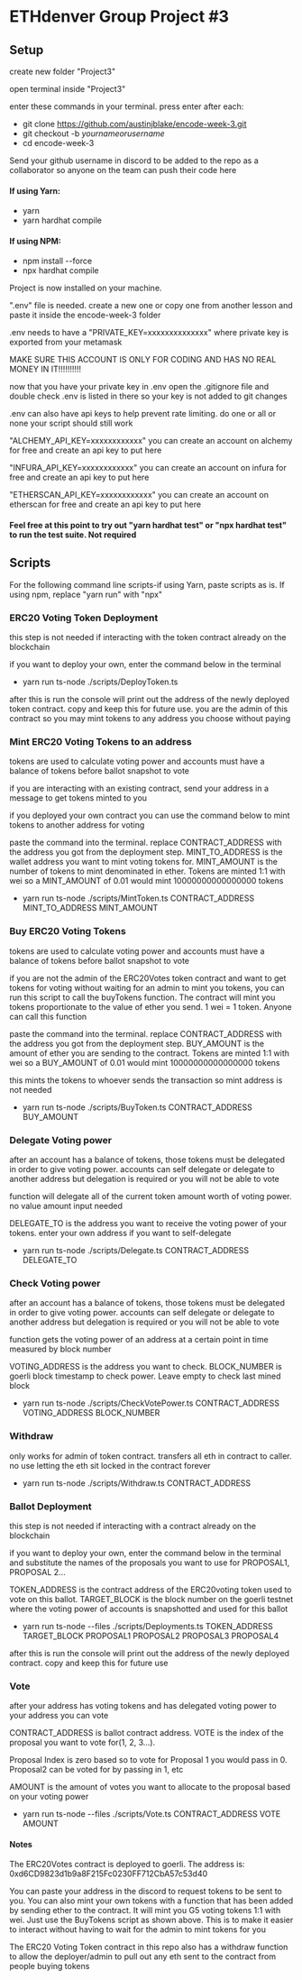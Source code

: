 # ETHdenver Group Project #3

## Setup

create new folder "Project3"

open terminal inside "Project3"

enter these commands in your terminal. press enter after each:

- git clone https://github.com/austinjblake/encode-week-3.git
- git checkout -b _yournameorusername_
- cd encode-week-3

Send your github username in discord to be added to the repo as a collaborator so anyone on the team can push their code here

#### If using Yarn:

- yarn
- yarn hardhat compile

#### If using NPM:

- npm install --force
- npx hardhat compile

Project is now installed on your machine.

".env" file is needed. create a new one or copy one from another lesson and paste it inside the encode-week-3 folder

.env needs to have a "PRIVATE_KEY=xxxxxxxxxxxxxx" where private key is exported from your metamask

MAKE SURE THIS ACCOUNT IS ONLY FOR CODING AND HAS NO REAL MONEY IN IT!!!!!!!!!!

now that you have your private key in .env open the .gitignore file and double check .env is listed in there so your key is not added to git changes

.env can also have api keys to help prevent rate limiting. do one or all or none your script should still work

"ALCHEMY_API_KEY=xxxxxxxxxxxx" you can create an account on alchemy for free and create an api key to put here

"INFURA_API_KEY=xxxxxxxxxxxx" you can create an account on infura for free and create an api key to put here

"ETHERSCAN_API_KEY=xxxxxxxxxxxx" you can create an account on etherscan for free and create an api key to put here

#### Feel free at this point to try out "yarn hardhat test" or "npx hardhat test" to run the test suite. Not required

## Scripts

For the following command line scripts-if using Yarn, paste scripts as is. If using npm, replace "yarn run" with "npx"

### ERC20 Voting Token Deployment

this step is not needed if interacting with the token contract already on the blockchain

if you want to deploy your own, enter the command below in the terminal

- yarn run ts-node ./scripts/DeployToken.ts

after this is run the console will print out the address of the newly deployed token contract. copy and keep this for future use. you are the admin of this contract so you may mint tokens to any address you choose without paying

### Mint ERC20 Voting Tokens to an address

tokens are used to calculate voting power and accounts must have a balance of tokens before ballot snapshot to vote

if you are interacting with an existing contract, send your address in a message to get tokens minted to you

if you deployed your own contract you can use the command below to mint tokens to another address for voting

paste the command into the terminal. replace CONTRACT_ADDRESS with the address you got from the deployment step. MINT_TO_ADDRESS is the wallet address you want to mint voting tokens for. MINT_AMOUNT is the number of tokens to mint denominated in ether. Tokens are minted 1:1 with wei so a MINT_AMOUNT of 0.01 would mint 10000000000000000 tokens

- yarn run ts-node ./scripts/MintToken.ts CONTRACT_ADDRESS MINT_TO_ADDRESS MINT_AMOUNT

### Buy ERC20 Voting Tokens

tokens are used to calculate voting power and accounts must have a balance of tokens before ballot snapshot to vote

if you are not the admin of the ERC20Votes token contract and want to get tokens for voting without waiting for an admin to mint you tokens, you can run this script to call the buyTokens function. The contract will mint you tokens proportionate to the value of ether you send. 1 wei = 1 token. Anyone can call this function

paste the command into the terminal. replace CONTRACT_ADDRESS with the address you got from the deployment step. BUY_AMOUNT is the amount of ether you are sending to the contract. Tokens are minted 1:1 with wei so a BUY_AMOUNT of 0.01 would mint 10000000000000000 tokens

this mints the tokens to whoever sends the transaction so mint address is not needed

- yarn run ts-node ./scripts/BuyToken.ts CONTRACT_ADDRESS BUY_AMOUNT

### Delegate Voting power

after an account has a balance of tokens, those tokens must be delegated in order to give voting power. accounts can self delegate or delegate to another address but delegation is required or you will not be able to vote

function will delegate all of the current token amount worth of voting power. no value amount input needed

DELEGATE_TO is the address you want to receive the voting power of your tokens. enter your own address if you want to self-delegate

- yarn run ts-node ./scripts/Delegate.ts CONTRACT_ADDRESS DELEGATE_TO

### Check Voting power

after an account has a balance of tokens, those tokens must be delegated in order to give voting power. accounts can self delegate or delegate to another address but delegation is required or you will not be able to vote

function gets the voting power of an address at a certain point in time measured by block number

VOTING_ADDRESS is the address you want to check. BLOCK_NUMBER is goerli block timestamp to check power. Leave empty to check last mined block

- yarn run ts-node ./scripts/CheckVotePower.ts CONTRACT_ADDRESS VOTING_ADDRESS BLOCK_NUMBER

### Withdraw

only works for admin of token contract. transfers all eth in contract to caller. no use letting the eth sit locked in the contract forever

- yarn run ts-node ./scripts/Withdraw.ts CONTRACT_ADDRESS

### Ballot Deployment

this step is not needed if interacting with a contract already on the blockchain

if you want to deploy your own, enter the command below in the terminal and substitute the names of the proposals you want to use for PROPOSAL1, PROPOSAL 2...

TOKEN_ADDRESS is the contract address of the ERC20voting token used to vote on this ballot. TARGET_BLOCK is the block number on the goerli testnet where the voting power of accounts is snapshotted and used for this ballot

- yarn run ts-node --files ./scripts/Deployments.ts TOKEN_ADDRESS TARGET_BLOCK PROPOSAL1 PROPOSAL2 PROPOSAL3 PROPOSAL4

after this is run the console will print out the address of the newly deployed contract. copy and keep this for future use

### Vote

after your address has voting tokens and has delegated voting power to your address you can vote

CONTRACT_ADDRESS is ballot contract address. VOTE is the index of the proposal you want to vote for(1, 2, 3...).

Proposal Index is zero based so to vote for Proposal 1 you would pass in 0. Proposal2 can be voted for by passing in 1, etc

AMOUNT is the amount of votes you want to allocate to the proposal based on your voting power

- yarn run ts-node --files ./scripts/Vote.ts CONTRACT_ADDRESS VOTE AMOUNT

#### Notes

The ERC20Votes contract is deployed to goerli. The address is:
0xd6CD9823d1b9a8F215Fc0230FF712CbA57c53d40

You can paste your address in the discord to request tokens to be sent to you. You can also mint your own tokens with a function that has been added by sending ether to the contract. It will mint you G5 voting tokens 1:1 with wei. Just use the BuyTokens script as shown above. This is to make it easier to interact without having to wait for the admin to mint tokens for you

The ERC20 Voting Token contract in this repo also has a withdraw function to allow the deployer/admin to pull out any eth sent to the contract from people buying tokens
